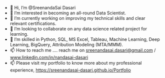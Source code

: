 - 👋 Hi, I’m @SreenandaSai Dasari    
- 👀 I’m interested in becoming an all-round Data Scientist.    
- 🌱 I’m currently working on improving my technical skills and clear relevant certifications.  
- 💞️ I’m looking to collaborate on any data science related project for learning. 
- 💞️ I’m skilled in Python, SQL, MS Excel, Tableau, Machine Learning, Deep Learning, BigQuery, Attribution Modeling (MTA/MMM).
- 📫 How to reach me ....  reach me on sreenandasai.dasari@gmail.com / www.linkedin.com/in/nandasai-dasari
- 📫 Please visit my portfolio to know more about my professional experience, https://sreenandasai-dasari.github.io/Portfolio
   
 
  
<!---   
SreenandaSai-Dasari/SreenandaSai-Dasari is a ✨ special ✨ repository because its `README.md` (this file) appears on your GitHub profile.
You can click the Preview link to take a look at your changes.
--->
